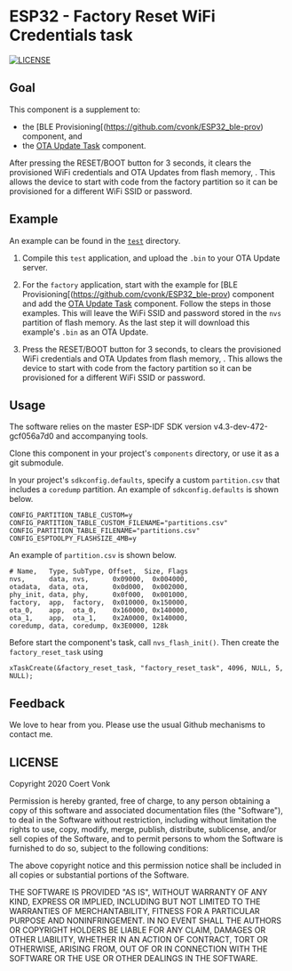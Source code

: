 # ESP32 - Factory Reset WiFi Credentials task

[![LICENSE](https://img.shields.io/github/license/jvonk/pact)](LICENSE)

## Goal

This component is a supplement to:
  - the [BLE Provisioning[(https://github.com/cvonk/ESP32_ble-prov) component, and
  - the [OTA Update Task](https://github.com/cvonk/ESP32_ota-update-task) component.

After pressing the RESET/BOOT button for 3 seconds, it clears the provisioned WiFi credentials and OTA Updates from flash memory, .  This allows the device to start with code from the factory partition so it can be provisioned for a different WiFi SSID or password.

## Example

An example can be found in the [`test`](test) directory.

1. Compile this `test` application, and upload the `.bin` to your OTA Update server.

2. For the `factory` application, start with the example for [BLE Provisioning[(https://github.com/cvonk/ESP32_ble-prov) component and add the [OTA Update Task](https://github.com/cvonk/ESP32_ota-update-task) component.  Follow the steps in those examples.  This will leave the WiFi SSID and password stored in the `nvs` partition of flash memory.  As the last step it will download this example's `.bin` as an OTA Update.

2. Press the RESET/BOOT button for 3 seconds, to clears the provisioned WiFi credentials and OTA Updates from flash memory, .  This allows the device to start with code from the factory partition so it can be provisioned for a different WiFi SSID or password.

## Usage

The software relies on the master ESP-IDF SDK version v4.3-dev-472-gcf056a7d0 and accompanying tools.

Clone this component in your project's `components` directory, or use it as a git submodule.

In your project's `sdkconfig.defaults`, specify  a custom `partition.csv` that includes a `coredump` partition.  An example of `sdkconfig.defaults` is shown below.
```
CONFIG_PARTITION_TABLE_CUSTOM=y
CONFIG_PARTITION_TABLE_CUSTOM_FILENAME="partitions.csv"
CONFIG_PARTITION_TABLE_FILENAME="partitions.csv"
CONFIG_ESPTOOLPY_FLASHSIZE_4MB=y
```

An example of `partition.csv` is shown below.

```
# Name,   Type, SubType, Offset,  Size, Flags
nvs,      data, nvs,      0x09000,  0x004000,
otadata,  data, ota,      0x0d000,  0x002000,
phy_init, data, phy,      0x0f000,  0x001000,
factory,  app,  factory,  0x010000, 0x150000,
ota_0,    app,  ota_0,    0x160000, 0x140000,
ota_1,    app,  ota_1,    0x2A0000, 0x140000,
coredump, data, coredump, 0x3E0000, 128k
```

Before start the component's task, call `nvs_flash_init()`.  Then create the `factory_reset_task` using
```
xTaskCreate(&factory_reset_task, "factory_reset_task", 4096, NULL, 5, NULL);
```

## Feedback

We love to hear from you. Please use the usual Github mechanisms to contact me.

## LICENSE

Copyright 2020 Coert Vonk

Permission is hereby granted, free of charge, to any person obtaining a copy of this software and associated documentation files (the "Software"), to deal in the Software without restriction, including without limitation the rights to use, copy, modify, merge, publish, distribute, sublicense, and/or sell copies of the Software, and to permit persons to whom the Software is furnished to do so, subject to the following conditions:

The above copyright notice and this permission notice shall be included in all copies or substantial portions of the Software.

THE SOFTWARE IS PROVIDED "AS IS", WITHOUT WARRANTY OF ANY KIND, EXPRESS OR IMPLIED, INCLUDING BUT NOT LIMITED TO THE WARRANTIES OF MERCHANTABILITY, FITNESS FOR A PARTICULAR PURPOSE AND NONINFRINGEMENT. IN NO EVENT SHALL THE AUTHORS OR COPYRIGHT HOLDERS BE LIABLE FOR ANY CLAIM, DAMAGES OR OTHER LIABILITY, WHETHER IN AN ACTION OF CONTRACT, TORT OR OTHERWISE, ARISING FROM, OUT OF OR IN CONNECTION WITH THE SOFTWARE OR THE USE OR OTHER DEALINGS IN THE SOFTWARE.